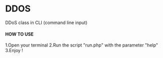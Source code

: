 # DDOS
DDoS class in CLI (command line input)
#### HOW TO USE
1.Open your terminal
2.Run the script "run.php" with the parameter "help"
3.Enjoy !
